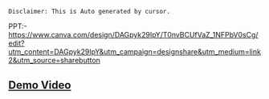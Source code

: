 ```Disclaimer: This is Auto generated by cursor.```

PPT:- https://www.canva.com/design/DAGpyk29IpY/T0nvBCUfVaZ_1NFPbV0sCg/edit?utm_content=DAGpyk29IpY&utm_campaign=designshare&utm_medium=link2&utm_source=sharebutton

## [Demo Video](vibecode.mp4)

